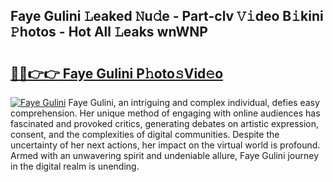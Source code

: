 ## Faye Gulini 𝙻eaked 𝙽u𝚍e - Part-clv 𝚅𝚒deo B𝚒kini 𝙿hotos - Hot All 𝙻eaks wnWNP

# <h2><a href="http://ld2m9f.urlbe.top/?page=Faye+Gulini">🔗🔗👉👉 Faye Gulini P𝚑oto𝚜Vid𝚎o</a></h2>

[![Faye Gulini](https://i.imgur.com/eBuTRDB.gif)](http://ld2m9f.urlbe.top/?page=Faye+Gulini)
Faye Gulini, an intriguing and complex individual, defies easy comprehension. Her unique method of engaging with online audiences has fascinated and provoked critics, generating debates on artistic expression, consent, and the complexities of digital communities. Despite the uncertainty of her next actions, her impact on the virtual world is profound. Armed with an unwavering spirit and undeniable allure, Faye Gulini journey in the digital realm is unending.
